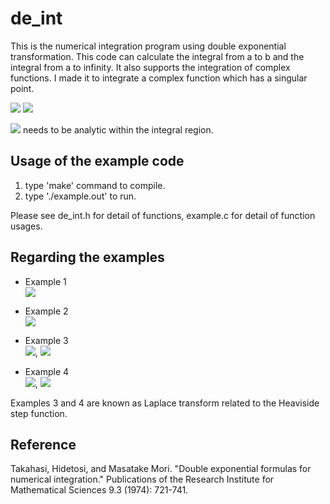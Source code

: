 # de_int
This is the numerical integration program using double exponential transformation. 
This code can calculate the integral from a to b and the integral from a to infinity.
It also supports the integration of complex functions.
I made it to integrate a complex function which has a singular point.

<img src="https://latex.codecogs.com/gif.latex?I=\int_a^bf(x)\,dx">  
<img src="https://latex.codecogs.com/gif.latex?I=\int_a^{\infty}f(x)\,dx">  

<img src="https://latex.codecogs.com/gif.latex?f(x)"> needs to be analytic within the integral region.  


## Usage of the example code
 1. type 'make' command to compile.
 2. type './example.out' to run.
 
Please see de_int.h for detail of functions, example.c for detail of function usages.


## Regarding the examples
- Example 1  
  <img src="https://latex.codecogs.com/gif.latex?I=\int_a^b\frac{1}{\cos^2(x)}\,dx=\tan(b)-\tan(a)">
  
- Example 2  
  <img src="https://latex.codecogs.com/gif.latex?I=\int_a^b\exp(ix)\,dx=-i(\exp(ib)-\exp(ia))">
  
- Example 3  
  <img src="https://latex.codecogs.com/gif.latex?I(s)=\int_0^{\infty}\exp(-sx)\,dx=\frac{1}{s}">, 
  <img src="https://latex.codecogs.com/gif.latex?s>0">

- Example 4  
  <img src="https://latex.codecogs.com/gif.latex?I(s)=\int_0^{\infty}x\exp(-sx)\,dx=\frac{1}{s^2}">, 
  <img src="https://latex.codecogs.com/gif.latex?\Re{s}>0">

Examples 3 and 4 are known as Laplace transform related to the Heaviside step function.


## Reference
Takahasi, Hidetosi, and Masatake Mori. "Double exponential formulas for numerical integration." Publications of the Research Institute for Mathematical Sciences 9.3 (1974): 721-741.

